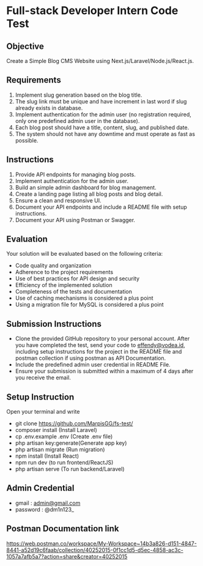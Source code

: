 # Full-stack Developer Intern Code Test

## Objective
Create a Simple Blog CMS Website using Next.js/Laravel/Node.js/React.js.

## Requirements
1. Implement slug generation based on the blog title.
2. The slug link must be unique and have increment in last word if slug already exists in database.
3. Implement authentication for the admin user (no registration required, only one predefined admin user in the database).
4. Each blog post should have a title, content, slug, and published date.
5. The system should not have any downtime and must operate as fast as possible.

## Instructions
1. Provide API endpoints for managing blog posts.
2. Implement authentication for the admin user.
3. Build an simple admin dashboard for blog management.
4. Create a landing page listing all blog posts and blog detail.
5. Ensure a clean and responsive UI.
6. Document your API endpoints and include a README file with setup instructions.
7. Document your API using Postman or Swagger.

## Evaluation
Your solution will be evaluated based on the following criteria:

* Code quality and organization
* Adherence to the project requirements
* Use of best practices for API design and security
* Efficiency of the implemented solution
* Completeness of the tests and documentation
* Use of caching mechanisms is considered a plus point
* Using a migration file for MySQL is considered a plus point

## Submission Instructions
* Clone the provided GitHub repository to your personal account. After you have completed the test, send your code to effendy@vodea.id, including setup instructions for the project in the README file and postman collection if using postman as API Documentation.
* Include the predefined admin user credential in README File.
* Ensure your submission is submitted within a maximum of 4 days after you receive the email.

## Setup Instruction
Open your terminal and write
* git clone https://github.com/MarpisGG/fs-test/
* composer install (Install Laravel)
* cp .env.example .env (Create .env file)
* php artisan key:generate(Generate app key)
* php artisan migrate (Run migration)
* npm install (Install React)
* npm run dev (to run frontend/ReactJS)
* php artisan serve (To run backend/Laravel)

## Admin Credential
* gmail : admin@gmail.com
* password : @dm1n123_

## Postman Documentation link


https://web.postman.co/workspace/My-Workspace~14b3a826-d151-4847-8441-a52d19c6faab/collection/40252015-0f1cc1d5-d5ec-4858-ac3c-1057a7afb5a7?action=share&creator=40252015

